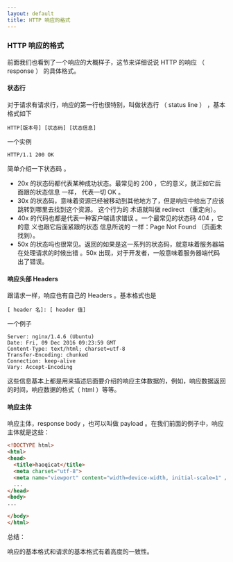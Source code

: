 ```yaml
---
layout: default
title: HTTP 响应的格式
---
```


###   HTTP 响应的格式

前面我们也看到了一个响应的大概样子，这节来详细说说 HTTP 的响应 （ response ） 的具体格式。

####   状态行

对于请求有请求行，响应的第一行也很特别，叫做状态行 （ status line ） ，基本格式如下

```
HTTP[版本号] [状态码] [状态信息]
```

一个实例

```
HTTP/1.1 200 OK
```

简单介绍一下状态码 。

- 20x 的状态码都代表某种成功状态。最常见的 200 ，它的意义，就正如它后面跟的状态信息 一样，
代表一切 OK 。
- 30x 的状态码，意味着资源已经被移动到其他地方了，但是响应中给出了应该跳转到哪里去找到这个资源。
这个行为的 术语就叫做 redirect （重定向）。
- 40x 的代码也都是代表一种客户端请求错误 。一个最常见的状态码 404 ，它的意 义也跟它后面紧跟的状态
信息所说的 一样：Page Not Found （页面未找到）。
- 50x 的状态吗也很常见。返回的如果是这一系列的状态码，就意味着服务器端在处理请求的时候出错 。50x
出现，对于开发者，一般意味着服务器端代码出了错误。

####  响应头部 Headers

跟请求一样，响应也有自己的 Headers 。基本格式也是

```
[ header 名]: [ header 值]
```

一个例子

```
Server: nginx/1.4.6 (Ubuntu)
Date: Fri, 09 Dec 2016 09:23:59 GMT
Content-Type: text/html; charset=utf-8
Transfer-Encoding: chunked
Connection: keep-alive
Vary: Accept-Encoding
```

这些信息基本上都是用来描述后面要介绍的响应主体数据的，例如，响应数据返回的时间，响应数据的格式（ html ）等等。

####  响应主体

响应主体，response body ，也可以叫做 payload 。在我们前面的例子中，响应主体就是这些：

```html
<!DOCTYPE html>
<html>
<head>
  <title>haoqicat</title>
  <meta charset="utf-8">
  <meta name="viewport" content="width=device-width, initial-scale=1" />
  ...
</head>
<body>
...

</body>
</html>
```
总结：

响应的基本格式和请求的基本格式有着高度的一致性。

